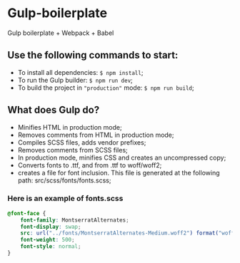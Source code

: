 # Gulp-boilerplate
Gulp boilerplate + Webpack + Babel

## Use the following commands to start:

- To install all dependencies: `$ npm install`;
- To run the Gulp builder: `$ npm run dev`;
- To build the project in `"production"` mode: `$ npm run build`;

## What does Gulp do?
- Minifies HTML in production mode;
- Removes comments from HTML in production mode;
- Compiles SCSS files, adds vendor prefixes;
- Removes comments from SCSS files;
- In production mode, minifies CSS and creates an uncompressed copy;
- Converts fonts to .ttf, and from .ttf to woff/woff2;
- creates a file for font inclusion. This file is generated at the following path: src/scss/fonts/fonts.scss;
### Here is an example of fonts.scss
```scss
@font-face {
	font-family: MontserratAlternates;
	font-display: swap;
	src: url("../fonts/MontserratAlternates-Medium.woff2") format("woff2"), url("../fonts/MontserratAlternates-Medium.woff") format("woff");
	font-weight: 500;
	font-style: normal;
}
```